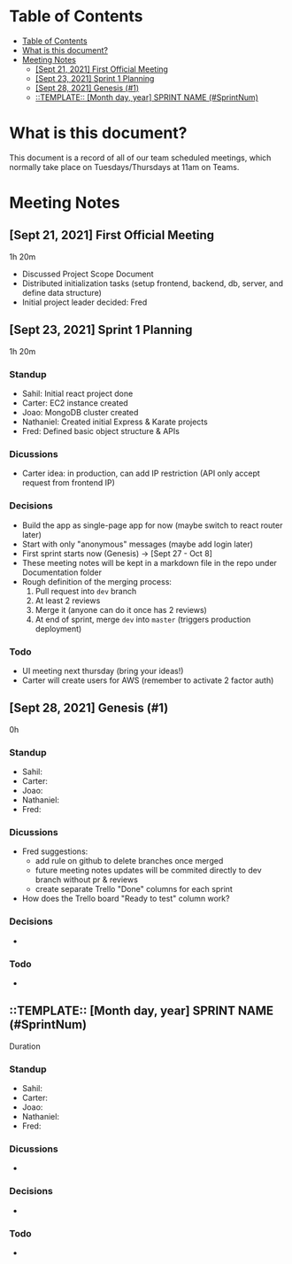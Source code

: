 # Table of Contents
- [Table of Contents](#table-of-contents)
- [What is this document?](#what-is-this-document)
- [Meeting Notes](#meeting-notes)
  - [[Sept 21, 2021] First Official Meeting](#sept-21-2021-first-official-meeting)
  - [[Sept 23, 2021] Sprint 1 Planning](#sept-23-2021-sprint-1-planning)
  - [[Sept 28, 2021] Genesis (#1)](#sept-28-2021-genesis-1)
  - [::TEMPLATE:: [Month day, year] SPRINT NAME (#SprintNum)](#template-month-day-year-sprint-name-sprintnum)

# What is this document?
This document is a record of all of our team scheduled meetings, which normally take place on Tuesdays/Thursdays at 11am on Teams.

# Meeting Notes

## [Sept 21, 2021] First Official Meeting
1h 20m
- Discussed Project Scope Document
- Distributed initialization tasks (setup frontend, backend, db, server, and define data structure)
- Initial project leader decided: Fred

## [Sept 23, 2021] Sprint 1 Planning
1h 20m
### Standup <!-- omit in toc -->
- Sahil: Initial react project done
- Carter: EC2 instance created
- Joao: MongoDB cluster created
- Nathaniel: Created initial Express & Karate projects
- Fred: Defined basic object structure & APIs
### Dicussions <!-- omit in toc -->
- Carter idea: in production, can add IP restriction (API only accept request from frontend IP)
### Decisions <!-- omit in toc -->
- Build the app as single-page app for now (maybe switch to react router later)
- Start with only "anonymous" messages (maybe add login later)
- First sprint starts now (Genesis) -> [Sept 27 - Oct 8]
- These meeting notes will be kept in a markdown file in the repo under Documentation folder
- Rough definition of the merging process:
  1. Pull request into `dev` branch
  1. At least 2 reviews
  1. Merge it (anyone can do it once has 2 reviews)
  1. At end of sprint, merge `dev` into `master` (triggers production deployment)
### Todo <!-- omit in toc -->
- UI meeting next thursday (bring your ideas!)
- Carter will create users for AWS (remember to activate 2 factor auth)

## [Sept 28, 2021] Genesis (#1)
0h
### Standup <!-- omit in toc -->
- Sahil: 
- Carter: 
- Joao: 
- Nathaniel: 
- Fred: 
### Dicussions <!-- omit in toc -->
- Fred suggestions: 
  - add rule on github to delete branches once merged
  - future meeting notes updates will be commited directly to dev branch without pr & reviews
  - create separate Trello "Done" columns for each sprint
- How does the Trello board "Ready to test" column work?
### Decisions <!-- omit in toc -->
- 
### Todo <!-- omit in toc -->
- 

## ::TEMPLATE:: [Month day, year] SPRINT NAME (#SprintNum)
Duration
### Standup <!-- omit in toc -->
- Sahil: 
- Carter: 
- Joao: 
- Nathaniel: 
- Fred: 
### Dicussions <!-- omit in toc -->
- 
### Decisions <!-- omit in toc -->
- 
### Todo <!-- omit in toc -->
- 
